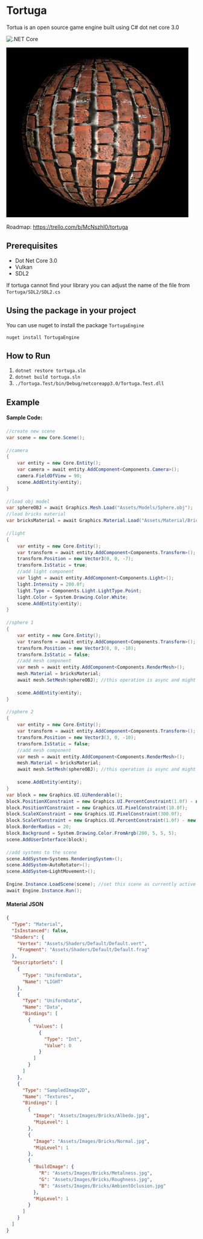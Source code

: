 # Tortuga

Tortua is an open source game engine built using C# dot net core 3.0

![.NET Core](https://github.com/tortuga-foundation/tortuga/workflows/.NET%20Core/badge.svg?branch=master)

![IMG](Assets/Images/Render/Bricks.png)

Roadmap: https://trello.com/b/McNszhI0/tortuga

## Prerequisites

- Dot Net Core 3.0
- Vulkan
- SDL2

If tortuga cannot find your library you can adjust the name of the file from 
`Tortuga/SDL2/SDL2.cs`

## Using the package in your project

You can use nuget to install the package `TortugaEngine`

`nuget install TortugaEngine`

## How to Run

1. `dotnet restore tortuga.sln`
2. `dotnet build tortuga.sln`
3. `./Tortuga.Test/bin/Debug/netcoreapp3.0/Tortuga.Test.dll`

## Example

#### Sample Code:
```c#
//create new scene
var scene = new Core.Scene();

//camera
{
    var entity = new Core.Entity();
    var camera = await entity.AddComponent<Components.Camera>();
    camera.FieldOfView = 90;
    scene.AddEntity(entity);
}

//load obj model
var sphereOBJ = await Graphics.Mesh.Load("Assets/Models/Sphere.obj");
//load bricks material
var bricksMaterial = await Graphics.Material.Load("Assets/Material/Bricks.json");

//light
{
    var entity = new Core.Entity();
    var transform = await entity.AddComponent<Components.Transform>();
    transform.Position = new Vector3(0, 0, -7);
    transform.IsStatic = true;
    //add light component
    var light = await entity.AddComponent<Components.Light>();
    light.Intensity = 200.0f;
    light.Type = Components.Light.LightType.Point;
    light.Color = System.Drawing.Color.White;
    scene.AddEntity(entity);
}

//sphere 1
{
    var entity = new Core.Entity();
    var transform = await entity.AddComponent<Components.Transform>();
    transform.Position = new Vector3(0, 0, -10);
    transform.IsStatic = false;
    //add mesh component
    var mesh = await entity.AddComponent<Components.RenderMesh>();
    mesh.Material = bricksMaterial;
    await mesh.SetMesh(sphereOBJ); //this operation is async and might not be done instantly

    scene.AddEntity(entity);
}

//sphere 2
{
    var entity = new Core.Entity();
    var transform = await entity.AddComponent<Components.Transform>();
    transform.Position = new Vector3(3, 0, -10);
    transform.IsStatic = false;
    //add mesh component
    var mesh = await entity.AddComponent<Components.RenderMesh>();
    mesh.Material = bricksMaterial;
    await mesh.SetMesh(sphereOBJ); //this operation is async and might not be done instantly

    scene.AddEntity(entity);
}
var block = new Graphics.UI.UiRenderable();
block.PositionXConstraint = new Graphics.UI.PercentConstraint(1.0f) - new Graphics.UI.PixelConstraint(310.0f);
block.PositionYConstraint = new Graphics.UI.PixelConstraint(10.0f);
block.ScaleXConstraint = new Graphics.UI.PixelConstraint(300.0f);
block.ScaleYConstraint = new Graphics.UI.PercentConstraint(1.0f) - new Graphics.UI.PixelConstraint(20.0f);
block.BorderRadius = 20;
block.Background = System.Drawing.Color.FromArgb(200, 5, 5, 5);
scene.AddUserInterface(block);

//add systems to the scene
scene.AddSystem<Systems.RenderingSystem>();
scene.AddSystem<AutoRotator>();
scene.AddSystem<LightMovement>();

Engine.Instance.LoadScene(scene); //set this scene as currently active
await Engine.Instance.Run();
```

#### Material JSON
```json
{
  "Type": "Material",
  "IsInstanced": false,
  "Shaders": {
    "Vertex": "Assets/Shaders/Default/Default.vert",
    "Fragment": "Assets/Shaders/Default/Default.frag"
  },
  "DescriptorSets": [
    {
      "Type": "UniformData",
      "Name": "LIGHT"
    },
    {
      "Type": "UniformData",
      "Name": "Data",
      "Bindings": [
        {
          "Values": [
            {
              "Type": "Int",
              "Value": 0
            }
          ]
        }
      ]
    },
    {
      "Type": "SampledImage2D",
      "Name": "Textures",
      "Bindings": [
        {
          "Image": "Assets/Images/Bricks/Albedo.jpg",
          "MipLevel": 1
        },
        {
          "Image": "Assets/Images/Bricks/Normal.jpg",
          "MipLevel": 1
        },
        {
          "BuildImage": {
            "R": "Assets/Images/Bricks/Metalness.jpg",
            "G": "Assets/Images/Bricks/Roughness.jpg",
            "B": "Assets/Images/Bricks/AmbientOclusion.jpg"
          },
          "MipLevel": 1
        }
      ]
    }
  ]
}
```
